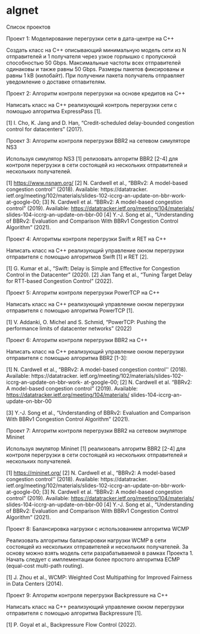# algnet

Список проектов

Проект 1: Моделирование перегрузки сети в дата-центре на C++

Создать класс на C++ описывающий минимальную модель сети из N отправителей и 1 получателя через узкое горлышко с пропускной способностью 50 Gbps. Максимальные частоты всех отправителей одинаковы и также равны 50 Gbps. Размеры пакетов фиксированы и равны 1 kB (килобайт). При получении пакета получатель отправляет уведомление о доставке отпавителям.

Проект 2: Алгоритм контроля перегрузки на основе кредитов на C++

Написать класс на C++ реализующий контроль перегрузки сети с помощью алгоритма ExpressPass [1].

[1] I. Cho, K. Jang and D. Han, “Credit-scheduled delay-bounded congestion control for datacenters” (2017).

Проект 3: Алгоритм контроля перегрузки BBR2 на сетевом симуляторе NS3

Используя симулятор NS3 [1] релизовать алгоритм BBR2 [2-4] для контроля перегрузки в сети состоящей из нескольких отправителей и нескольких получателей.

[1] https://www.nsnam.org/
[2] N. Cardwell et al., “BBRv2: A model-based congestion control'' (2018). Available: https://datatracker.
ietf.org/meeting/102/materials/slides-102-iccrg-an-update-on-bbr-work-
at-google-00; 
[3] N. Cardwell et al. “BBRv2: A model-based
congestion control” (2019). Available: https://datatracker.ietf.org/meeting/104/materials/
slides-104-iccrg-an-update-on-bbr-00
[4] Y.-J. Song et al., “Understanding of BBRv2: Evaluation and Comparison With BBRv1 Congestion Control Algorithm” (2021).

Проект 4: Алгоритмы контроля перегрузки Swift и RET на C++

Написать класс на C++ реализующий управление окном перегрузки отправителя с помощью алгоритмов Swift [1] и RET [2].

[1] G. Kumar et al., “Swift: Delay is Simple and Effective for Congestion Control in the Datacenter” (2020).
[2] Jian Tang et al., “Tuning Target Delay for RTT-based Congestion Control” (2022).


Проект 5: Алгоритм контроля перегрузки PowerTCP на C++

Написать класс на C++ реализующий управление окном перегрузки отправителя с помощью алгоритма PowerTCP [1].

[1] V. Addanki, O. Michel and S. Schmid, “PowerTCP: Pushing the performance limits of datacenter networks” (2022)

Проект 6: Алгоритм контроля перегрузки BBR2 на C++

Написать класс на C++ реализующий управление окном перегрузки отправителя с помощью алгоритма BBR2 [1-3]: 

[1] N. Cardwell et al., “BBRv2: A model-based congestion control'' (2018). Available: https://datatracker.
ietf.org/meeting/102/materials/slides-102-iccrg-an-update-on-bbr-work-
at-google-00; 
[2] N. Cardwell et al. “BBRv2: A model-based
congestion control” (2019). Available: https://datatracker.ietf.org/meeting/104/materials/
slides-104-iccrg-an-update-on-bbr-00

[3] Y.-J. Song et al., “Understanding of BBRv2: Evaluation and Comparison With BBRv1 Congestion Control Algorithm” (2021).

Проект 7: Алгоритм контроля перегрузки BBR2 на сетевом эмуляторе Mininet

Используя эмулятор Mininet [1] реализовать алгоритм BBR2 [2-4] для контроля перегрузки в сети состоящей из нескольких отправителей и нескольких получателей.

[1] https://mininet.org/
[2] N. Cardwell et al., “BBRv2: A model-based congestion control'' (2018). Available: https://datatracker.
ietf.org/meeting/102/materials/slides-102-iccrg-an-update-on-bbr-work-
at-google-00; 
[3] N. Cardwell et al. “BBRv2: A model-based
congestion control” (2019). Available: https://datatracker.ietf.org/meeting/104/materials/
slides-104-iccrg-an-update-on-bbr-00
[4] Y.-J. Song et al., “Understanding of BBRv2: Evaluation and Comparison With BBRv1 Congestion Control Algorithm” (2021).

Проект 8: Балансировка нагрузки с использованием алгоритма WCMP 

Реализовать алгоритмы балансировки нагрузки WCMP в сети состоящей из нескольких отправителей и нескольких получателей. За основу можно взять модель сети разрабатываемой в рамках Проекта 1. Начать следует с имплементации более простого алгоритма ECMP (equal-cost multi-path routing).

[1] J. Zhou et al., WCMP: Weighted Cost Multipathing for Improved Fairness in Data Centers (2014).

Проект 9: Алгоритм контроля перегрузки Backpressure на C++

Написать класс на C++ реализующий управление окном перегрузки отправителя с помощью алгоритма Backpressure [1].

[1] P. Goyal et al., Backpressure Flow Control (2022).
